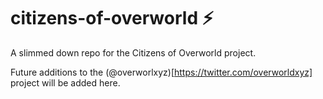 # citizens-of-overworld ⚡️

A slimmed down repo for the Citizens of Overworld project.

Future additions to the (@overworlxyz)[https://twitter.com/overworldxyz] project will be added here.
